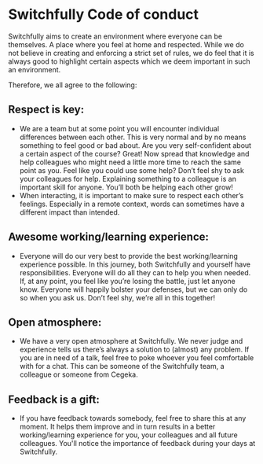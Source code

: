 # Switchfully Code of conduct

Switchfully aims to create an environment where everyone can be themselves. A place where you feel at home and respected. While we do not believe in creating and enforcing a strict set of rules, we do feel that it is always good to highlight certain aspects which we deem important in such an environment.

Therefore, we all agree to the following:

## Respect is key:
* We are a team but at some point you will encounter individual differences between each other. This is very normal and by no means something to feel good or bad about. Are you very self-confident about a certain aspect of the course? Great! Now spread that knowledge and help colleagues who might need a little more time to reach the same point as you. Feel like you could use some help? Don’t feel shy to ask your colleagues for help. Explaining something to a colleague is an important skill for anyone. You’ll both be helping each other grow!
* When interacting, it is important to make sure to respect each other’s feelings. Especially in a remote context, words can sometimes have a different impact than intended. 
		
## Awesome working/learning experience:
* Everyone will do our very best to provide the best working/learning experience possible. In this journey, both Switchfully and yourself have responsibilities. Everyone will do all they can to help you when needed. If, at any point, you feel like you’re losing the battle, just let anyone know. Everyone will happily bolster your defenses, but we can only do so when you ask us. Don’t feel shy, we’re all in this together!
		
## Open atmosphere:
* We have a very open atmosphere at Switchfully. We never judge and experience tells us there’s always a solution to (almost) any problem. If you are in need of a talk, feel free to poke whoever you feel comfortable with for a chat. This can be someone of the Switchfully team, a colleague or someone from Cegeka.  
		
## Feedback is a gift:
* If you have feedback towards somebody, feel free to share this at any moment. It helps them improve and in turn results in a better working/learning experience for you, your colleagues and all future colleagues. You'll notice the importance of feedback during your days at Switchfully.
